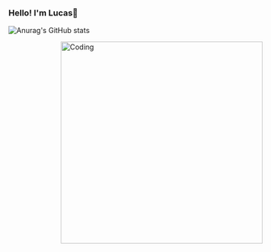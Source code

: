 ### Hello! I'm Lucas👋


![Anurag's GitHub stats](https://github-readme-stats.vercel.app/api?username=Luqui-Araujo&show_icons=true&theme=dracula)

<img align="right" alt="Coding" width="400" src="https://i.gifer.com/VzuL.gif">


<!--
**Luqui-Araujo/Luqui-Araujo** is a ✨ _special_ ✨ repository because its `README.md` (this file) appears on your GitHub profile.

Here are some ideas to get you started:

- 🔭 I’m currently working on ...
- 🌱 I’m currently learning ...
- 👯 I’m looking to collaborate on ...
- 🤔 I’m looking for help with ...
- 💬 Ask me about ...
- 📫 How to reach me: ...
- 😄 Pronouns: ...
- ⚡ Fun fact: ...
-->
